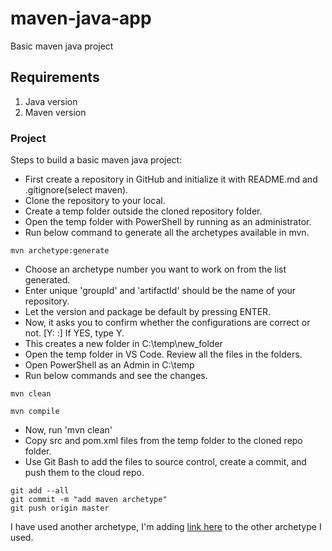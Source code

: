 # maven-java-app
Basic maven java project

## Requirements

1. Java version
1. Maven version

### Project 
Steps to build a basic maven java project:

-  First create a repository in GitHub and initialize it with README.md and .gitignore(select maven).
-  Clone the repository to your local.
-  Create a temp folder outside the cloned repository folder.
-  Open the temp folder with PowerShell by running as an administrator.
-  Run below command to generate all the archetypes available in mvn.
```
mvn archetype:generate 
```
-  Choose an archetype number you want to work on from the list generated.
-  Enter  unique 'groupId' and 'artifactId' should be the name of your repository.
-  Let the version and package be default by pressing ENTER.
-  Now, it asks you to confirm whether the configurations are correct or not.  [Y: :]
   If YES, type Y.
-  This creates a new folder in C:\temp\new_folder
-  Open the temp folder in VS Code. Review all the files in the folders.
-  Open PowerShell as an Admin in C:\temp
-  Run below commands and see the changes.
```
mvn clean
```
```
mvn compile
```
-  Now, run 'mvn clean'
-  Copy src and pom.xml files from the temp folder to the cloned repo folder.
-  Use Git Bash to add the files to source control, create a commit, and push them to the cloud repo.
```
git add --all
git commit -m "add maven archetype"
git push origin master
```

I have used another archetype, I'm adding [link here](https://github.com/navyadevineni/maven-java-archetype) to the other archetype I used.
